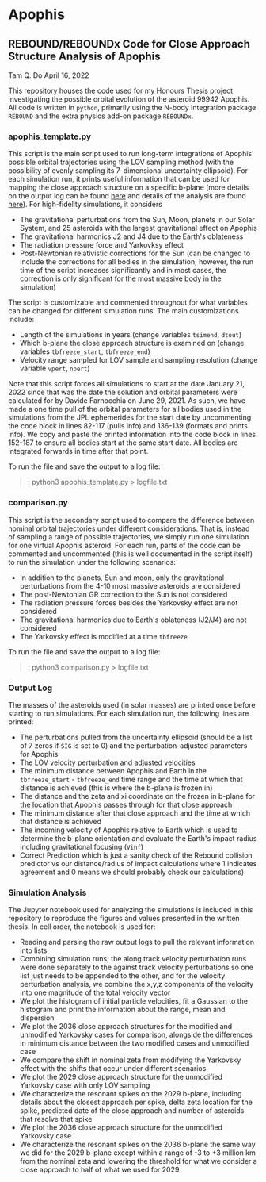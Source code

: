 # Apophis
## REBOUND/REBOUNDx Code for Close Approach Structure Analysis of Apophis

Tam Q. Do April 16, 2022

This repository houses the code used for my Honours Thesis project investigating the possible orbital evolution of the asteroid 99942 Apophis. All code is written in `python`, primarily using the N-body integration package `REBOUND` and the extra physics add-on package `REBOUNDx`. 

### apophis_template.py
This script is the main script used to run long-term integrations of Apophis' possible orbital trajectories using the LOV sampling method (with the possibility of evenly sampling its 7-dimensional uncertainty ellipsoid). For each simulation run, it prints useful information that can be used for mapping the close approach structure on a specific b-plane (more details on the output log can be found [here](#output-log) and details of the analysis are found [here](#simulation-analysis)). For high-fidelity simulations, it considers 
* The gravitational perturbations from the Sun, Moon, planets in our Solar System, and 25 asteroids with the largest gravitational effect on Apophis
* The gravitational harmonics J2 and J4 due to the Earth's oblateness
* The radiation pressure force and Yarkovksy effect
* Post-Newtonian relativistic corrections for the Sun (can be changed to include the corrections for all bodies in the simulation, however, the run time of the script increases significantly and in most cases, the correction is only significant for the most massive body in the simulation)

The script is customizable and commented throughout for what variables can be changed for different simulation runs. The main customizations include:
* Length of the simulations in years (change variables `tsimend`, `dtout`)
* Which b-plane the close approach structure is examined on (change variables `tbfreeze_start`, `tbfreeze_end`)
* Velocity range sampled for LOV sample and sampling resolution (change variable `vpert`, `npert`)

Note that this script forces all simulations to start at the date January 21, 2022 since that was the date the solution and orbital parameters were calculated for by Davide Farnocchia on June 29, 2021. As such, we have made a one time pull of the orbital parameters for all bodies used in the simulations from the JPL ephemerides for the start date by uncommenting the code block in lines 82-117 (pulls info) and 136-139 (formats and prints info). We copy and paste the printed information into the code block in lines 152-187 to ensure all bodies start at the same start date. All bodies are integrated forwards in time after that point.

To run the file and save the output to a log file:
>: python3 apophis_template.py > logfile.txt

### comparison.py
This script is the secondary script used to compare the difference between nominal orbital trajectories under different considerations. That is, instead of sampling a range of possible trajectories, we simply run one simulation for one virtual Apophis asteroid. For each run, parts of the code can be commented and uncommented (this is well documented in the script itself) to run the simulation under the following scenarios:
* In addition to the planets, Sun and moon, only the gravitational perturbations from the 4-10 most massive asteroids are considered
* The post-Newtonian GR correction to the Sun is not considered
* The radiation pressure forces besides the Yarkovsky effect are not considered
* The gravitational harmonics due to Earth's oblateness (J2/J4) are not considered
* The Yarkovsky effect is modified at a time `tbfreeze`

To run the file and save the output to a log file:
>: python3 comparison.py > logfile.txt

### Output Log
The masses of the asteroids used (in solar masses) are printed once before starting to run simulations. For each simulation run, the following lines are printed:
* The perturbations pulled from the uncertainty ellipsoid (should be a list of 7 zeros if `SIG` is set to 0) and the perturbation-adjusted parameters for Apophis
* The LOV velocity perturbation and adjusted velocities
* The minimum distance between Apophis and Earth in the `tbfreeze_start` - `tbfreeze_end` time range and the time at which that distance is achieved (this is where the b-plane is frozen in)
* The distance and the zeta and xi coordinate on the frozen in b-plane for the location that Apophis passes through for that close approach
* The minimum distance after that close approach and the time at which that distance is achieved
* The incoming velocity of Apophis relative to Earth which is used to determine the b-plane orientation and evaluate the Earth's impact radius including gravitational focusing (`Vinf`)
* Correct Prediction which is just a sanity check of the Rebound collision predictor vs our distance/radius of impact calculations where 1 indicates agreement and 0 means we should probably check our calculations)

### Simulation Analysis
The Jupyter notebook used for analyzing the simulations is included in this repository to reproduce the figures and values presented in the written thesis. In cell order, the notebook is used for:
* Reading and parsing the raw output logs to pull the relevant information into lists
* Combining simulation runs; the along track velocity perturbation runs were done separately to the against track velocity perturbations so one list just needs to be appended to the other, and for the velocity perturbation analysis, we combine the x,y,z components of the velocity into one magnitude of the total velocity vector
* We plot the histogram of initial particle velocities, fit a Gaussian to the histogram and print the information about the range, mean and dispersion
* We plot the 2036 close approach structures for the modified and unmodified Yarkovsky cases for comparison, alongside the differences in minimum distance between the two modified cases and unmodified case
* We compare the shift in nominal zeta from modifying the Yarkovsky effect with the shifts that occur under different scenarios
* We plot the 2029 close approach structure for the unmodified Yarkovsky case with only LOV sampling
* We characterize the resonant spikes on the 2029 b-plane, including details about the closest approach per spike, delta zeta location for the spike, predicted date of the close approach and number of asteroids that resolve that spike
* We plot the 2036 close approach structure for the unmodified Yarkovsky case
* We characterize the resonant spikes on the 2036 b-plane the same way we did for the 2029 b-plane except within a range of -3 to +3 million km from the nominal zeta and lowering the threshold for what we consider a close approach to half of what we used for 2029
